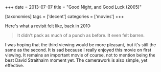 +++
date = 2013-07-07
title = "Good Night, and Good Luck (2005)"

[taxonomies]
tags = ['decent']
categories = ['movies']
+++

Here's what a revisit felt like, back in 2010:

> It didn't pack as much of a punch as before. It even felt barren.

I was hoping that the third viewing would be more pleasant, but it's
still the same as the second. It is sad because I really enjoyed this
movie on first viewing. It remains an important movie of course, not to
mention being the best David Straithairn moment yet. The camerawork is
also simple, yet effective.
